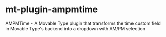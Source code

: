 mt-plugin-ampmtime
==================

AMPMTime - A Movable Type plugin that transforms the time custom field in Movable Type's backend into a dropdown with AM/PM selection